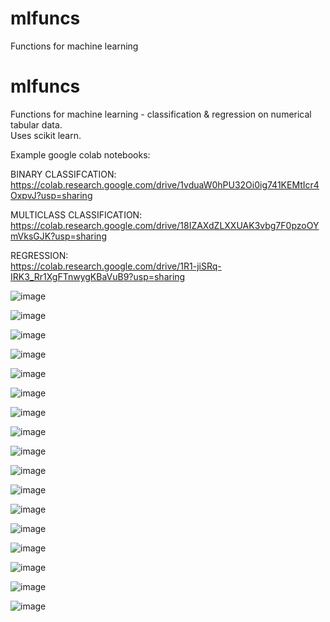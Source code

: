 # mlfuncs
Functions for machine learning
# mlfuncs
Functions for machine learning - classification & regression on numerical tabular data.  
Uses scikit learn.

Example google colab notebooks:

BINARY CLASSIFCATION:
https://colab.research.google.com/drive/1vduaW0hPU32Oi0ig741KEMtIcr4OxpvJ?usp=sharing


MULTICLASS CLASSIFICATION:
https://colab.research.google.com/drive/18IZAXdZLXXUAK3vbg7F0pzoOYmVksGJK?usp=sharing


REGRESSION:  
https://colab.research.google.com/drive/1R1-jiSRq-IRK3_Rr1XgFTnwygKBaVuB9?usp=sharing


![image](https://user-images.githubusercontent.com/26733046/180853642-b0756419-6cc3-4000-935f-d5fb05fbc628.png)


![image](https://user-images.githubusercontent.com/26733046/180589422-d4e8baed-ca03-488c-89b8-d6a9c62c6269.png)


![image](https://user-images.githubusercontent.com/26733046/180589499-f4ada26d-9b8e-43a3-aabd-a73de7b53f2e.png)


![image](https://user-images.githubusercontent.com/26733046/180588849-7a78731e-88f7-43cd-afda-db7c339ea925.png)


![image](https://user-images.githubusercontent.com/26733046/180588919-499910fd-f3b4-4afb-a6b9-1b92fc64db6b.png)


![image](https://user-images.githubusercontent.com/26733046/180588938-4191ee1c-9fff-4593-8ca9-138bd3265fad.png)


![image](https://user-images.githubusercontent.com/26733046/180588958-b4713105-7441-4e32-827f-7fec577c5071.png)

![image](https://user-images.githubusercontent.com/26733046/180589644-eb6577cc-e919-4791-8ea7-873708630b29.png)


![image](https://user-images.githubusercontent.com/26733046/180589659-e40095bd-9ea3-4b93-8471-b32f5bc3fa48.png)


![image](https://user-images.githubusercontent.com/26733046/180588973-ba638594-f495-41cf-9a5e-3e9c4e0793df.png)

![image](https://user-images.githubusercontent.com/26733046/180589709-666de6d3-f7ff-480d-bbf6-99e65d61a91f.png)

![image](https://user-images.githubusercontent.com/26733046/180589727-8b8975d3-083e-4b71-9f2f-f5169ef03f03.png)


![image](https://user-images.githubusercontent.com/26733046/180588986-0e1a0f62-f496-44c5-9387-f1f6e3854b09.png)


![image](https://user-images.githubusercontent.com/26733046/180589010-eb7bc599-7f33-47fd-8b12-90acd9695689.png)


![image](https://user-images.githubusercontent.com/26733046/180630669-c5e4ff87-5c6d-46da-9bda-4f60ed107cae.png)


![image](https://user-images.githubusercontent.com/26733046/180630745-3efc4d19-b4cd-4f76-a8de-acd7f06f2c33.png)


![image](https://user-images.githubusercontent.com/26733046/180630757-6c4cc944-e01a-45ad-8a05-f49b758c4e8c.png)





